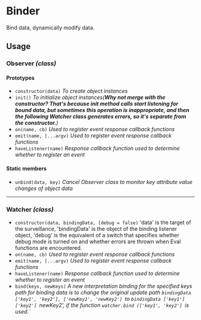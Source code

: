 # Binder
Bind data, dynamically modify data.

## Usage
### Observer _(class)_
#### Prototypes
- `constructor(data)` _To create object instances_
- `init()` _To initialize object instances(__Why not merge with the constructor? That's because init method calls start listening for bound data, but sometimes this operation is inappropriate, and then the following Watcher class generates errors, so it's separate from the constructor.__)_
- `on(name, cb)` _Used to register event response callback functions_
- `emit(name, [...argv)` _Used to register event response callback functions_
- `haveListener(name)` _Response callback function used to determine whether to register an event_
#### Static members
- `unbind(data, key)` _Cancel Observer class to monitor key attribute value changes of object data_

<hr/>

### Watcher _(class)_
- `constructor(data, bindingData, [debug = false)` 'data' is the target of the surveillance, 'bindingData' is the object of the binding listener object, 'debug' is the equivalent of a switch that specifies whether debug mode is turned on and whether errors are thrown when Eval functions are encountered.
- `on(name, cb)` _Used to register event response callback functions_
- `emit(name, [...argv)` _Used to register event response callback functions_
- `haveListener(name)` _Response callback function used to determine whether to register an event_
- `bind(keys, newKeys)` _A new interpretation binding for the specified keys path for binding data is to change the original update path `bindingData ['key1', 'key2'], ['newKey1', 'newKey2'] `to `bindingData ['key1'] ['key2'] `newKey2', if the function `watcher.bind (['key1', 'key2'] `is used.`_
